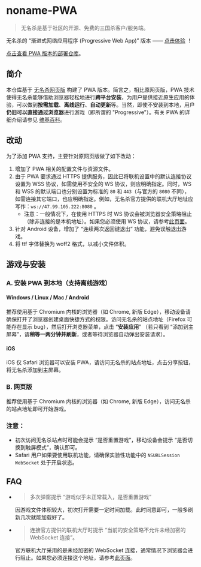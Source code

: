 # noname-PWA

> 无名杀是基于社区的开源、免费的三国杀客户/服务端。

无名杀的 “渐进式网络应用程序 (Progressive Web App)” 版本 —— [点击体验](https://raineggplant.github.io/noname) ！

[点击查看 PWA 版本的部署仓库](https://github.com/RainEggplant/noname)。

## 简介

本仓库基于 [无名杀网页版](https://github.com/libccy/noname) 构建了 PWA 版本。简言之，相比原网页版，PWA 技术使得无名杀能够借助浏览器轻松地进行**跨平台安装**，为用户提供接近原生应用的体验，可以做到**按需加载**、**离线运行**、**自动更新**等。当然，即使不安装到本地，用户**仍旧可以直接通过浏览器**进行游戏（即所谓的 "Progressive"）。有关 PWA 的详细介绍请参见 [维基百科](https://zh.wikipedia.org/wiki/渐进式网络应用程序)。

## 改动

为了添加 PWA 支持，主要针对原网页版做了如下改动：

1. 增加了 PWA 相关的配置文件与资源文件。
2. 由于 PWA 要求通过 HTTPS 提供服务，因此已将联机设置中的默认连接协议设置为 WSS 协议，如需使用不安全的 WS 协议，则应明确指定。同时，WS 和 WSS 的默认端口也分别设置为标准的 `80` 和 `443`（与官方的 `8080` 不同），如需连接其它端口，也应明确指定。例如，无名杀官方提供的联机大厅地址应写作：`ws://47.99.105.222:8080` 。
   - 注意：一般情况下，在使用 HTTPS 时 WS 协议会被浏览器安全策略阻止（除非连接的是本机地址）。如果您必须使用 WS 协议，请参考[此页面](allow_mixed_content.md)。
3. 针对 Android 设备，增加了 “连续两次返回键退出” 功能，避免误触退出游戏。
4. 将 ttf 字体替换为 woff2 格式，以减小文件体积。

## 游戏与安装

### A. 安装 PWA 到本地（支持离线游戏）

#### Windows / Linux / Mac / Android

推荐使用基于 Chromium 内核的浏览器（如 Chrome, 新版 Edge），移动设备请确保打开了浏览器创建桌面快捷方式的权限。访问无名杀的站点地址（Firefox 可能存在显示 bug），然后打开浏览器菜单，点击 “**安装应用**” （若只看到 “添加到主屏幕”，请**稍等一两分钟并刷新**，或者等待浏览器自动弹出安装请求）。

#### iOS

iOS 仅 Safari 浏览器可以安装 PWA，请访问无名杀的站点地址，点击分享按钮，将无名杀添加到主屏幕。

### B. 网页版

推荐使用基于 Chromium 内核的浏览器（如 Chrome, 新版 Edge），访问无名杀的站点地址即可开始游戏。

### 注意：

- 初次访问无名杀站点时可能会提示 “是否重置游戏”，移动设备会提示 “是否切换到触屏模式”，确认即可。
- Safari 用户如果要使用联机功能，请确保实验性功能中的 `NSURLSession WebSocket` 处于开启状态。

## FAQ

- > 多次弹窗提示 “游戏似乎未正常载入，是否重置游戏”

  因游戏文件体积较大，初次打开需要一定时间加载。此时同意即可，一般多刷新几次就能加载好了。

- > 连接官方提供的联机大厅时提示 “当前的安全策略不允许未经加密的 WebSocket 连接”。

  官方联机大厅采用的是未经加密的 WebSocket 连接，通常情况下浏览器会进行阻止。如果您必须连接这个地址，请参考[此页面](allow_mixed_content.md)。
